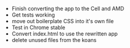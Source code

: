 - Finish converting the app to the Cell and AMD
- Get tests working
- move out boilerplate CSS into it's own file
- Test in Chrome stable
- Convert index.html to use the rewritten app
- delete unused files from the koans